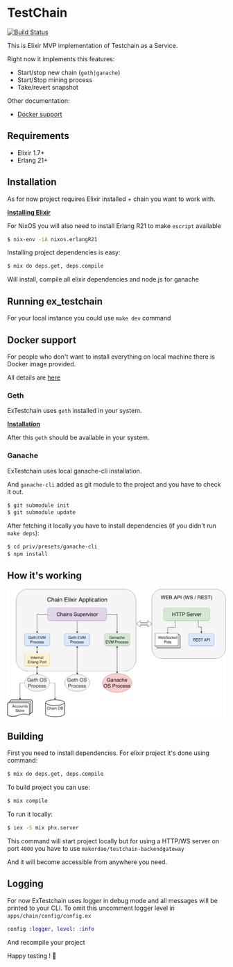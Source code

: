# TestChain
[![Build Status](https://travis-ci.org/makerdao/ex_testchain.svg?branch=master)](https://travis-ci.org/makerdao/ex_testchain)

This is Elixir MVP implementation of Testchain as a Service.

Right now it implements this features:

 - Start/stop new chain (`geth|ganache`)
 - Start/Stop mining process
 - Take/revert snapshot

Other documentation:
 - [Docker support](./docs/DOCKER_SERVICE.md)

## Requirements

 - Elixir 1.7+
 - Erlang 21+

## Installation

As for now project requires Elixir installed + chain you want to work with.

[**Installing Elixir**](https://elixir-lang.org/install.html)

For NixOS you will also need to install Erlang R21 to make `escript` available
```bash
$ nix-env -iA nixos.erlangR21
```

Installing project dependencies is easy:
```bash
$ mix do deps.get, deps.compile
```

Will install, compile all elixir dependencies and node.js for ganache

## Running ex_testchain

For your local instance you could use `make dev` command

## Docker support
For people who don't want to install everything on local machine there is Docker image provided.

All details are [here](./docs/DOCKER_SERVICE.md)

### Geth
ExTestchain uses `geth` installed in your system.

[**Installation**](https://github.com/ethereum/go-ethereum/wiki/Installing-Geth)

After this `geth` should be available in your system.

### Ganache
ExTestchain uses local ganache-cli installation.

And `ganache-cli` added as git module to the project and you have to check it out.
```bash
$ git submodule init
$ git submodule update
```

After fetching it locally you have to install dependencies (if you didn't run `make deps`):

```bash
$ cd priv/presets/ganache-cli
$ npm install
```

## How it's working

![How it's working](./how_works.png)

## Building

First you need to install dependencies. For elixir project it's done using command:
```bash
$ mix do deps.get, deps.compile
```

To build project you can use:

```bash
$ mix compile
```

To run it locally:
```bash
$ iex -S mix phx.server
```

This command will start project locally but for using a HTTP/WS server on port `4000`
you have to use `makerdao/testchain-backendgateway`

And it will become accessible from anywhere you need.
## Logging
For now ExTestchain uses logger in debug mode and all messages will be printed to your CLI.
To omit this uncomment logger level in `apps/chain/config/config.ex`

```elixir
config :logger, level: :info
```

And recompile your project

Happy testing ! :ghost:
